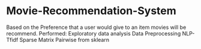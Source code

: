 # Movie-Recommendation-System
Based on the Preference that a user would give to an item movies will be recommend. Performed: Exploratory data analysis Data Preprocessing NLP-Tfidf Sparse Matrix Pairwise from sklearn
